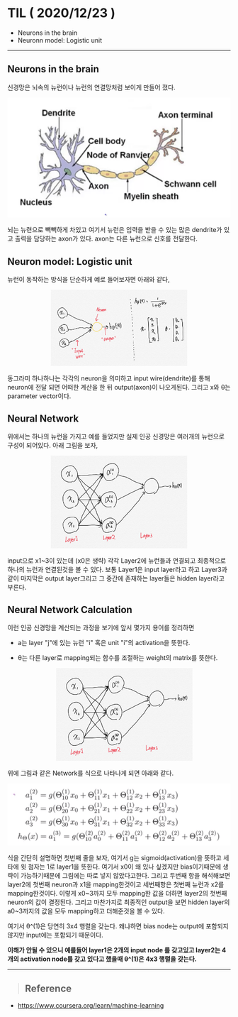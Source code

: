 # TIL ( 2020/12/23 )

- Neurons in the brain
- Neuronn model: Logistic unit

---

## Neurons in the brain

신경망은 뇌속의 뉴런이나 뉴런의 연결망처럼 보이게 만들어 졌다.

<p align="center"><img src="../image/Machine/12.23/001.png" style="zoom:50%;"/></p>

뇌는 뉴련으로 빽빽하게 차있고 여기서 뉴런은 입력을 받을 수 있는 많은 dendrite가 있고 출력을 담당하는 axon가 있다. axon는 다른 뉴런으로 신호를 전달한다. 

  

## Neuron model: Logistic unit

뉴런이 동작하는 방식을 단순하게 예로 들어보자면 아래와 같다,

<p align="center"><img src="../image/Machine/12.23/002.jpg" style="zoom:30%;"/></p>

동그라미 하나하나는 각각의 neuron을 의미하고 input wire(dendrite)를 통해 neuron에 전달 되면 어떠한 계산을 한 뒤 output(axon)이 나오게된다. 그리고 x와 &theta;는 parameter vector이다. 

  

## Neural Network

위에서는 하나의 뉴런을 가지고 예를 들었지만 실제 인공 신경망은 여러개의 뉴런으로 구성이 되어있다. 아래 그림을 보자,

<p align="center"><img src="../image/Machine/12.23/003.jpg" style="zoom:30%;"/></p>

input으로 x1~3이 있는데 (x0은 생략) 각각 Layer2에 뉴런들과 연결되고 최종적으로 하나의 뉴런과 연결된것을 볼 수 있다. 보통 Layer1은 input layer라고 하고 Layer3과 같이 마지막은 output layer그리고 그 중간에 존재하는 layer들은 hidden layer라고 부른다. 

  

## Neural Network Calculation

이런 인공 신경망을 계산되는 과정을 보기에 앞서 몇가지 용어를 정리하면 

- a는 layer "j"에 있는 뉴런 "i" 혹은 unit "i"의 activation을 뜻한다.
- &theta;는 다른 layer로 mapping되는 함수를 조절하는 weight의 matrix를 뜻한다.

  

  <p align="center"><img src="../image/Machine/12.23/003.jpg" style="zoom:30%;"/></p>

위에 그림과 같은 Network를 식으로 나타나게 되면 아래와 같다.

<p align="center"><img src="../image/Machine/12.23/004.png" style="zoom:50%;"/></p>

식을 간단히 설명하면  첫번째 줄을 보자, 여기서 g는 sigmoid(activation)을 뜻하고 세타에 윗 첨자는 1로 layer1을 뜻한다. 여기서 x0이 왜 있나 싶겠지만 bias이기때문에 생략이 가능하기때문에 그림에는 따로 넣지 않았다고한다. 그리고 두번째 항을 해석해보면 layer2에 첫번째 neuron과 x1을 mapping한것이고 세번째항은 첫번째 뉴런과 x2를 mapping한것이다. 이렇게 x0~3까지 모두 mapping한 값을 더하면 layer2의 첫번째 neuron의 값이 결정된다. 그리고 마찬가지로 최종적인 output을 보면 hidden layer의 a0~3까지의 값을 모두 mapping하고 더해준것을 볼 수 있다. 

여기서 &theta;^(1)은 당연히 3x4 행렬을 갖는다. 왜냐하면 bias node는 output에 포함되지 않지만 input에는 포함되기 때문이다. 



**이해가 안될 수 있으니 예를들어 layer1은 2개의 input node 를 갖고있고 layer2는 4개의 activation node를 갖고 있다고 했을때 &theta;^(1)은 4x3 행렬을 갖는다.**



****

>## Reference

- https://www.coursera.org/learn/machine-learning


